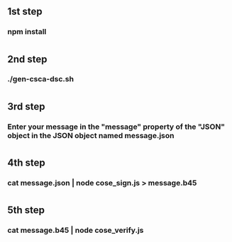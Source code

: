 ## 1st step
### npm install
#
## 2nd step
### ./gen-csca-dsc.sh 
#
## 3rd step
### Enter your message in the "message" property of the "JSON" object in the JSON object named message.json 
#
## 4th step
### cat message.json | node cose_sign.js > message.b45
#
## 5th step
### cat message.b45 | node cose_verify.js